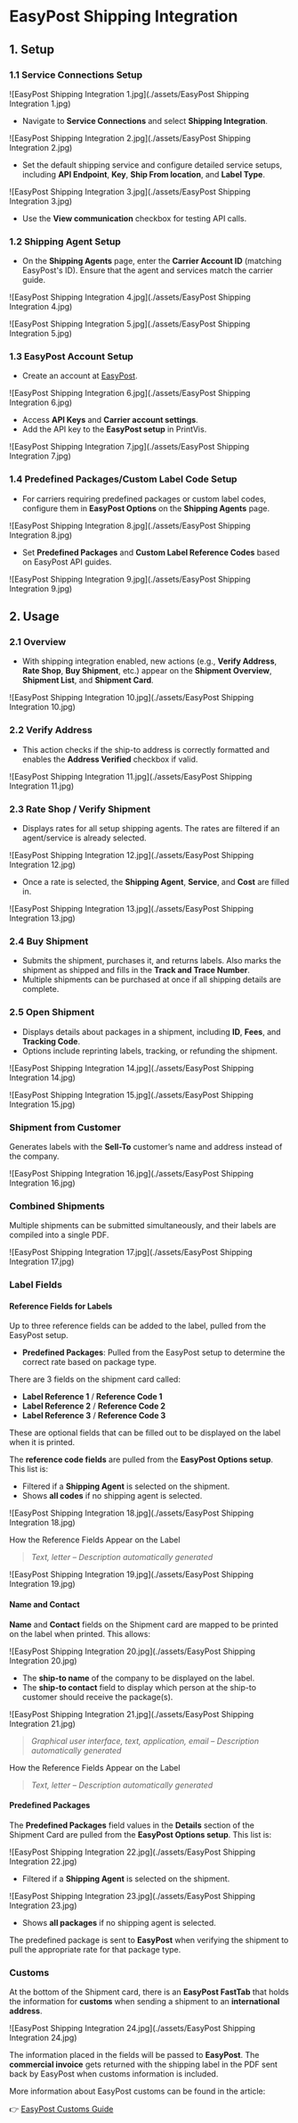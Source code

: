 # EasyPost Shipping Integration


## 1. Setup

### 1.1 Service Connections Setup

![EasyPost Shipping Integration 1.jpg](./assets/EasyPost Shipping Integration 1.jpg)

- Navigate to **Service Connections** and select **Shipping Integration**.

![EasyPost Shipping Integration 2.jpg](./assets/EasyPost Shipping Integration 2.jpg)

- Set the default shipping service and configure detailed service setups, including **API Endpoint**, **Key**, **Ship From location**, and **Label Type**.

![EasyPost Shipping Integration 3.jpg](./assets/EasyPost Shipping Integration 3.jpg)

- Use the **View communication** checkbox for testing API calls.

### 1.2 Shipping Agent Setup
- On the **Shipping Agents** page, enter the **Carrier Account ID** (matching EasyPost's ID). Ensure that the agent and services match the carrier guide.

![EasyPost Shipping Integration 4.jpg](./assets/EasyPost Shipping Integration 4.jpg)

![EasyPost Shipping Integration 5.jpg](./assets/EasyPost Shipping Integration 5.jpg)


### 1.3 EasyPost Account Setup
- Create an account at [EasyPost](https://www.easypost.com).

![EasyPost Shipping Integration 6.jpg](./assets/EasyPost Shipping Integration 6.jpg)

- Access **API Keys** and **Carrier account settings**.
- Add the API key to the **EasyPost setup** in PrintVis.

![EasyPost Shipping Integration 7.jpg](./assets/EasyPost Shipping Integration 7.jpg)

### 1.4 Predefined Packages/Custom Label Code Setup
- For carriers requiring predefined packages or custom label codes, configure them in **EasyPost Options** on the **Shipping Agents** page.

![EasyPost Shipping Integration 8.jpg](./assets/EasyPost Shipping Integration 8.jpg)

- Set **Predefined Packages** and **Custom Label Reference Codes** based on EasyPost API guides.

![EasyPost Shipping Integration 9.jpg](./assets/EasyPost Shipping Integration 9.jpg)


## 2. Usage

### 2.1 Overview
- With shipping integration enabled, new actions (e.g., **Verify Address**, **Rate Shop**, **Buy Shipment**, etc.) appear on the **Shipment Overview**, **Shipment List**, and **Shipment Card**.

![EasyPost Shipping Integration 10.jpg](./assets/EasyPost Shipping Integration 10.jpg)

### 2.2 Verify Address
- This action checks if the ship-to address is correctly formatted and enables the **Address Verified** checkbox if valid.

![EasyPost Shipping Integration 11.jpg](./assets/EasyPost Shipping Integration 11.jpg)

### 2.3 Rate Shop / Verify Shipment
- Displays rates for all setup shipping agents. The rates are filtered if an agent/service is already selected.

![EasyPost Shipping Integration 12.jpg](./assets/EasyPost Shipping Integration 12.jpg)

- Once a rate is selected, the **Shipping Agent**, **Service**, and **Cost** are filled in.

![EasyPost Shipping Integration 13.jpg](./assets/EasyPost Shipping Integration 13.jpg)

### 2.4 Buy Shipment
- Submits the shipment, purchases it, and returns labels. Also marks the shipment as shipped and fills in the **Track and Trace Number**.
- Multiple shipments can be purchased at once if all shipping details are complete.

### 2.5 Open Shipment
- Displays details about packages in a shipment, including **ID**, **Fees**, and **Tracking Code**.
- Options include reprinting labels, tracking, or refunding the shipment.

![EasyPost Shipping Integration 14.jpg](./assets/EasyPost Shipping Integration 14.jpg)

![EasyPost Shipping Integration 15.jpg](./assets/EasyPost Shipping Integration 15.jpg)


### Shipment from Customer

Generates labels with the **Sell-To** customer’s name and address instead of the company.

![EasyPost Shipping Integration 16.jpg](./assets/EasyPost Shipping Integration 16.jpg)

### Combined Shipments
Multiple shipments can be submitted simultaneously, and their labels are compiled into a single PDF.

![EasyPost Shipping Integration 17.jpg](./assets/EasyPost Shipping Integration 17.jpg)


### Label Fields 

#### Reference Fields for Labels

Up to three reference fields can be added to the label, pulled from the EasyPost setup.
- **Predefined Packages**: Pulled from the EasyPost setup to determine the correct rate based on package type.


There are 3 fields on the shipment card called:

- **Label Reference 1** / **Reference Code 1**
- **Label Reference 2** / **Reference Code 2**
- **Label Reference 3** / **Reference Code 3**

These are optional fields that can be filled out to be displayed on the label when it is printed.


The **reference code fields** are pulled from the **EasyPost Options setup**. This list is:


- Filtered if a **Shipping Agent** is selected on the shipment.
- Shows **all codes** if no shipping agent is selected.


![EasyPost Shipping Integration 18.jpg](./assets/EasyPost Shipping Integration 18.jpg)


 How the Reference Fields Appear on the Label

> *Text, letter – Description automatically generated*

![EasyPost Shipping Integration 19.jpg](./assets/EasyPost Shipping Integration 19.jpg)



#### Name and Contact

**Name** and **Contact** fields on the Shipment card are mapped to be printed on the label when printed. This allows:

![EasyPost Shipping Integration 20.jpg](./assets/EasyPost Shipping Integration 20.jpg)

- The **ship-to name** of the company to be displayed on the label.
- The **ship-to contact** field to display which person at the ship-to customer should receive the package(s).

![EasyPost Shipping Integration 21.jpg](./assets/EasyPost Shipping Integration 21.jpg)

> *Graphical user interface, text, application, email – Description automatically generated*


 How the Reference Fields Appear on the Label

> *Text, letter – Description automatically generated*


#### Predefined Packages

The **Predefined Packages** field values in the **Details** section of the Shipment Card are pulled from the **EasyPost Options setup**. This list is:

![EasyPost Shipping Integration 22.jpg](./assets/EasyPost Shipping Integration 22.jpg)

- Filtered if a **Shipping Agent** is selected on the shipment.

![EasyPost Shipping Integration 23.jpg](./assets/EasyPost Shipping Integration 23.jpg)

- Shows **all packages** if no shipping agent is selected.

The predefined package is sent to **EasyPost** when verifying the shipment to pull the appropriate rate for that package type.


### Customs

At the bottom of the Shipment card, there is an **EasyPost FastTab** that holds the information for **customs** when sending a shipment to an **international address**.

![EasyPost Shipping Integration 24.jpg](./assets/EasyPost Shipping Integration 24.jpg)

The information placed in the fields will be passed to **EasyPost**. The **commercial invoice** gets returned with the shipping label in the PDF sent back by EasyPost when customs information is included.

More information about EasyPost customs can be found in the article:

👉 [EasyPost Customs Guide](https://docs.easypost.com/guides/customs-guide#step-1-creating-custom-items)

